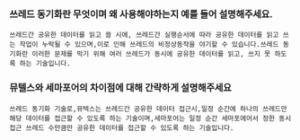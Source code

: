 ### 쓰레드 동기화란 무엇이며 왜 사용해야하는지 예를 들어 설명해주세요.

```
쓰레드간 공유한 데이터를 읽고 쓸 시에, 쓰레드간 실행순서에 따라 공유한 데이터를 읽고 쓰는 작업이 누락될 수 있으며,이로 인해 쓰레드의 비정상동작을 야기할 수 있습니다.쓰레드 동기화란 이러한 문제를 막기 위해 여러 쓰레드가 동시에 공유한 데이터를 읽고, 쓰지 못 하도록 하는 기술입니다.
```



### 뮤텔스와 세마포어의 차이점에 대해 간략하게 설명해주세요

```
쓰레드 동기화 기술로,뮤텍스는 쓰레드간 공유한 데이터 접근시,일정 순간에 하나의 쓰레드만 해당 데이터를 접근할 수 있도록 하는 기술이며,세마포어는 일정 순간 세마포에어서 정한 동시 접근 쓰레드 수만큼만 공유한 데이터를 접근할 수 있도록 하는 기술입니다.
```

